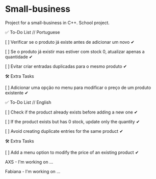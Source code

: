 # Small-business
Project for a small-business in C++.
School project.


✅ To-Do List // Portuguese

[ ] Verificar se o produto já existe antes de adicionar um novo ✔

[ ] Se o produto já existir mas estiver com stock 0, atualizar apenas a quantidade ✔

[ ] Evitar criar entradas duplicadas para o mesmo produto ✔

🛠 Extra Tasks

[ ] Adicionar uma opção no menu para modificar o preço de um produto existente ✔


✅ To-Do List // English

[ ] Check if the product already exists before adding a new one ✔

[ ] If the product exists but has 0 stock, update only the quantity ✔

[ ] Avoid creating duplicate entries for the same product ✔

🛠 Extra Tasks

[ ] Add a menu option to modify the price of an existing product ✔


AXS - I'm working on ...

Fabiana - I'm working on ...
